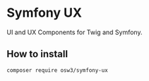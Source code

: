 # Symfony UX

UI and UX Components for Twig and Symfony.

## How to install

```shell
composer require osw3/symfony-ux
```